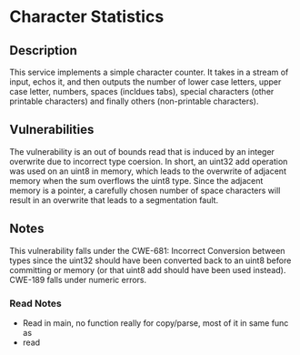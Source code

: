 # Character Statistics

## Description

This service implements a simple character counter. It takes in a stream of input, echos it, and then outputs the number of lower case letters, upper case letter, numbers, spaces (incldues tabs), special characters (other printable characters) and finally others (non-printable characters). 

## Vulnerabilities

The vulnerability is an out of bounds read that is induced by an integer overwrite due to incorrect type coersion. In short, an uint32 add operation was used on an uint8 in memory, which leads to the overwrite of adjacent memory when the sum overflows the uint8 type. Since the adjacent memory is a pointer, a carefully chosen number of space characters will result in an overwrite that leads to a segmentation fault.

## Notes

This vulnerability falls under the CWE-681: Incorrect Conversion between types since the uint32 should have been converted back to an uint8 before committing or memory (or that uint8 add should have been used instead). CWE-189 falls under numeric errors.  

### Read Notes

* Read in main, no function really for copy/parse, most of it in same func as
* read